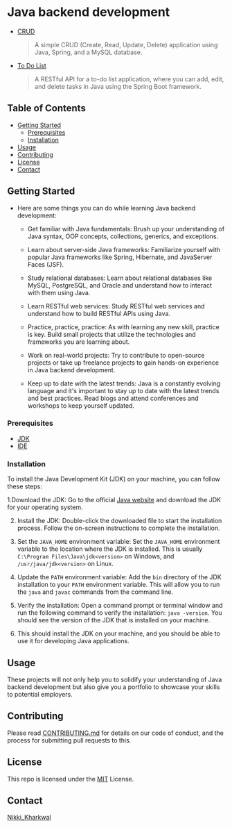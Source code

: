 # Java backend development

* [CRUD](https://github.com/nikkikharkwal/java-backend/tree/main/CRUD) 

  > A simple CRUD (Create, Read, Update, Delete) application using Java, Spring, and a MySQL database.
  
* [To Do List](https://github.com/nikkikharkwal/java-backend/tree/main/to-do%20list)
 
    > A RESTful API for a to-do list application, where you can add, edit, and delete tasks in Java using the Spring Boot framework.

## Table of Contents

- [Getting Started](#getting-started)
  - [Prerequisites](#prerequisites)
  - [Installation](#installation)
- [Usage](#usage)
- [Contributing](#contributing)
- [License](#license)
- [Contact](#contact)

## Getting Started

* Here are some things you can do while learning Java backend development:

   * Get familiar with Java fundamentals: Brush up your understanding of Java syntax, OOP concepts, collections, generics, and exceptions.

   * Learn about server-side Java frameworks: Familiarize yourself with popular Java frameworks like Spring, Hibernate, and JavaServer Faces (JSF).

   * Study relational databases: Learn about relational databases like MySQL, PostgreSQL, and Oracle and understand how to interact with them using Java.

   * Learn RESTful web services: Study RESTful web services and understand how to build RESTful APIs using Java.

   * Practice, practice, practice: As with learning any new skill, practice is key. Build small projects that utilize the technologies and frameworks you are learning about.

   * Work on real-world projects: Try to contribute to open-source projects or take up freelance projects to gain hands-on experience in Java backend development.

   * Keep up to date with the latest trends: Java is a constantly evolving language and it's important to stay up to date with the latest trends and best practices. Read blogs and attend conferences and workshops to keep yourself updated.

### Prerequisites

+ [JDK](https://www.oracle.com/in/java/technologies/downloads/)
+ [IDE](https://www.eclipse.org/downloads/)

### Installation

To install the Java Development Kit (JDK) on your machine, you can follow these steps:

1.Download the JDK: Go to the official [Java website](https://www.oracle.com/java/technologies/javase-downloads.html) and download the JDK for your operating system.

2. Install the JDK: Double-click the downloaded file to start the installation process. Follow the on-screen instructions to complete the installation.

3. Set the `JAVA_HOME` environment variable: Set the `JAVA_HOME` environment variable to the location where the JDK is installed. This is usually `C:\Program Files\Java\jdk<version>` on Windows, and `/usr/java/jdk<version>` on Linux.

4. Update the `PATH` environment variable: Add the `bin` directory of the JDK installation to your `PATH` environment variable. This will allow you to run the `java` and `javac` commands from the command line.

5. Verify the installation: Open a command prompt or terminal window and run the following command to verify the installation: `java -version`. You should see the version of the JDK that is installed on your machine.

6. This should install the JDK on your machine, and you should be able to use it for developing Java applications.

## Usage

These projects will not only help you to solidify your understanding of Java backend development but also give you a portfolio to showcase your skills to potential employers.

## Contributing

Please read [CONTRIBUTING.md](https://github.blog/2012-09-17-contributing-guidelines/) for details on our code of conduct, and the process for submitting pull requests to this.

## License

This repo is licensed under the [MIT](https://github.com/nikkikharkwal/java-backend/blob/main/LICENSE) License.

## Contact

 [Nikki_Kharkwal](https://github.com/nikkikharkwal)



